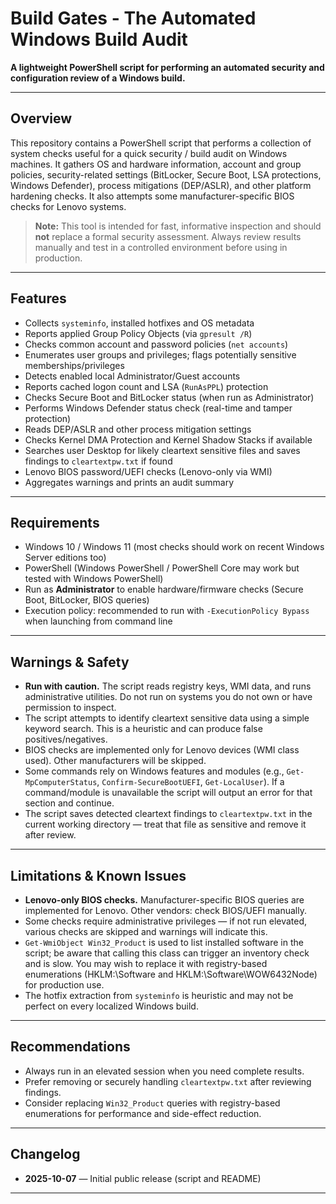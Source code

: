 # Build Gates - The Automated Windows Build Audit

**A lightweight PowerShell script for performing an automated security and configuration review of a Windows build.**

---

## Overview

This repository contains a PowerShell script that performs a collection of system checks useful for a quick security / build audit on Windows machines. It gathers OS and hardware information, account and group policies, security-related settings (BitLocker, Secure Boot, LSA protections, Windows Defender), process mitigations (DEP/ASLR), and other platform hardening checks. It also attempts some manufacturer-specific BIOS checks for Lenovo systems.

> **Note:** This tool is intended for fast, informative inspection and should **not** replace a formal security assessment. Always review results manually and test in a controlled environment before using in production.

---

## Features

- Collects `systeminfo`, installed hotfixes and OS metadata
- Reports applied Group Policy Objects (via `gpresult /R`)
- Checks common account and password policies (`net accounts`)
- Enumerates user groups and privileges; flags potentially sensitive memberships/privileges
- Detects enabled local Administrator/Guest accounts
- Reports cached logon count and LSA (`RunAsPPL`) protection
- Checks Secure Boot and BitLocker status (when run as Administrator)
- Performs Windows Defender status check (real-time and tamper protection)
- Reads DEP/ASLR and other process mitigation settings
- Checks Kernel DMA Protection and Kernel Shadow Stacks if available
- Searches user Desktop for likely cleartext sensitive files and saves findings to `cleartextpw.txt` if found
- Lenovo BIOS password/UEFI checks (Lenovo-only via WMI)
- Aggregates warnings and prints an audit summary

---

## Requirements

- Windows 10 / Windows 11 (most checks should work on recent Windows Server editions too)
- PowerShell (Windows PowerShell / PowerShell Core may work but tested with Windows PowerShell)
- Run as **Administrator** to enable hardware/firmware checks (Secure Boot, BitLocker, BIOS queries)
- Execution policy: recommended to run with `-ExecutionPolicy Bypass` when launching from command line

---

## Warnings & Safety

- **Run with caution.** The script reads registry keys, WMI data, and runs administrative utilities. Do not run on systems you do not own or have permission to inspect.
- The script attempts to identify cleartext sensitive data using a simple keyword search. This is a heuristic and can produce false positives/negatives.
- BIOS checks are implemented only for Lenovo devices (WMI class used). Other manufacturers will be skipped.
- Some commands rely on Windows features and modules (e.g., `Get-MpComputerStatus`, `Confirm-SecureBootUEFI`, `Get-LocalUser`). If a command/module is unavailable the script will output an error for that section and continue.
- The script saves detected cleartext findings to `cleartextpw.txt` in the current working directory — treat that file as sensitive and remove it after review.

---

## Limitations & Known Issues

- **Lenovo-only BIOS checks.** Manufacturer-specific BIOS queries are implemented for Lenovo. Other vendors: check BIOS/UEFI manually.
- Some checks require administrative privileges — if not run elevated, various checks are skipped and warnings will indicate this.
- `Get-WmiObject Win32_Product` is used to list installed software in the script; be aware that calling this class can trigger an inventory check and is slow. You may wish to replace it with registry-based enumerations (HKLM:\Software and HKLM:\Software\WOW6432Node) for production use.
- The hotfix extraction from `systeminfo` is heuristic and may not be perfect on every localized Windows build.

---

## Recommendations

- Always run in an elevated session when you need complete results.
- Prefer removing or securely handling `cleartextpw.txt` after reviewing findings.
- Consider replacing `Win32_Product` queries with registry-based enumerations for performance and side-effect reduction.

---

## Changelog

- **2025-10-07** — Initial public release (script and README)

---

